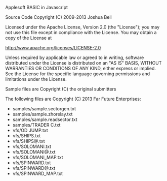 Applesoft BASIC in Javascript

Source Code Copyright (C) 2009-2013 Joshua Bell

Licensed under the Apache License, Version 2.0 (the "License");
you may not use this file except in compliance with the License.
You may obtain a copy of the License at

http://www.apache.org/licenses/LICENSE-2.0

Unless required by applicable law or agreed to in writing, software
distributed under the License is distributed on an "AS IS" BASIS,
WITHOUT WARRANTIES OR CONDITIONS OF ANY KIND, either express or implied.
See the License for the specific language governing permissions and
limitations under the License.


Sample files are Copyright (C) the original submitters


The following files are Copyright (C) 2013 Far Future Enterprises:
* samples/sample.sectorgen.txt
* samples/sample.zhorelay.txt
* samples/sample.readsector.txt
* samples/TRADER C.txt
* vfs/OD JUMP.txt
* vfs/SHIPS.txt
* vfs/SHIPS@.txt
* vfs/SOLOMANI.txt
* vfs/SOLOMANI@.txt
* vfs/SOLOMANI_MAP.txt
* vfs/SPINWARD.txt
* vfs/SPINWARD@.txt
* vfs/SPINWARD_MAP.txt


